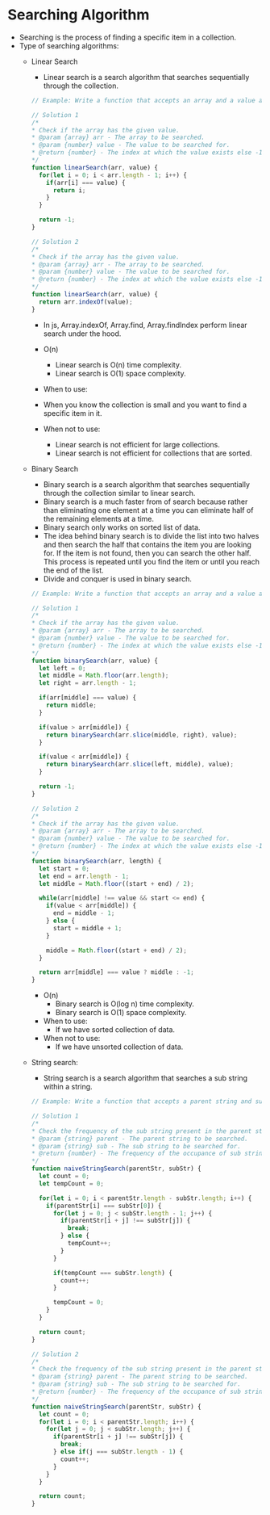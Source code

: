 # Searching Algorithm
- Searching is the process of finding a specific item in a collection.
- Type of searching algorithms:
  - Linear Search
    - Linear search is a search algorithm that searches sequentially through the collection.
    ```js
    // Example: Write a function that accepts an array and a value and returns the index at which the value exists else -1.

    // Solution 1
    /*
    * Check if the array has the given value.
    * @param {array} arr - The array to be searched.
    * @param {number} value - The value to be searched for.
    * @return {number} - The index at which the value exists else -1.
    */
    function linearSearch(arr, value) {
      for(let i = 0; i < arr.length - 1; i++) {
        if(arr[i] === value) {
          return i;
        }
      }

      return -1;
    }

    // Solution 2
    /*
    * Check if the array has the given value.
    * @param {array} arr - The array to be searched.
    * @param {number} value - The value to be searched for.
    * @return {number} - The index at which the value exists else -1.
    */
    function linearSearch(arr, value) {
      return arr.indexOf(value);
    }
    ```

    - In js, Array.indexOf, Array.find, Array.findIndex perform linear search under the hood.
    - O(n)
      - Linear search is O(n) time complexity.
      - Linear search is O(1) space complexity.
    - When to use:
     - When you know the collection is small and you want to find a specific item in it.

    - When not to use:
      - Linear search is not efficient for large collections.
      - Linear search is not efficient for collections that are sorted.

  - Binary Search
    - Binary search is a search algorithm that searches sequentially through the collection similar to linear search.
    - Binary search is a much faster from of search because rather than eliminating one element at a time you can eliminate half of the remaining elements at a time.
    - Binary search only works on sorted list of data.
    - The idea behind binary search is to divide the list into two halves and then search the half that contains the item you are looking for. If the item is not found, then you can search the other half. This process is repeated until you find the item or until you reach the end of the list.
    - Divide and conquer is used in binary search.

    ```js
    // Example: Write a function that accepts an array and a value and returns the index at which the value exists else -1.

    // Solution 1
    /*
    * Check if the array has the given value.
    * @param {array} arr - The array to be searched.
    * @param {number} value - The value to be searched for.
    * @return {number} - The index at which the value exists else -1.
    */
    function binarySearch(arr, value) {
      let left = 0;
      let middle = Math.floor(arr.length);
      let right = arr.length - 1;

      if(arr[middle] === value) {
        return middle;
      }

      if(value > arr[middle]) {
        return binarySearch(arr.slice(middle, right), value);
      }

      if(value < arr[middle]) {
        return binarySearch(arr.slice(left, middle), value);
      }

      return -1;
    }

    // Solution 2
    /*
    * Check if the array has the given value.
    * @param {array} arr - The array to be searched.
    * @param {number} value - The value to be searched for.
    * @return {number} - The index at which the value exists else -1.
    */
    function binarySearch(arr, length) {
      let start = 0;
      let end = arr.length - 1;
      let middle = Math.floor((start + end) / 2);

      while(arr[middle] !== value && start <= end) {
        if(value < arr[middle]) {
          end = middle - 1;
        } else {
          start = middle + 1;
        }

        middle = Math.floor((start + end) / 2);
      }

      return arr[middle] === value ? middle : -1;
    }
    ```

    - O(n)
      - Binary search is O(log n) time complexity.
      - Binary search is O(1) space complexity.
    - When to use:
      - If we have sorted collection of data.
    - When not to use:
      - If we have unsorted collection of data.
  
  - String search:
    - String search is a search algorithm that searches a sub string within a string.
    ```js
    // Example: Write a function that accepts a parent string and sub string and returns the frequency of the occupance of sub string in that parent string

    // Solution 1
    /*
    * Check the frequency of the sub string present in the parent string.
    * @param {string} parent - The parent string to be searched.
    * @param {string} sub - The sub string to be searched for.
    * @return {number} - The frequency of the occupance of sub string in that parent string.
    */
    function naiveStringSearch(parentStr, subStr) {
      let count = 0;
      let tempCount = 0;

      for(let i = 0; i < parentStr.length - subStr.length; i++) {
        if(parentStr[i] === subStr[0]) {
          for(let j = 0; j < subStr.length - 1; j++) {
            if(parentStr[i + j] !== subStr[j]) {
              break;
            } else {
              tempCount++;
            }
          }

          if(tempCount === subStr.length) {
            count++;
          }

          tempCount = 0;
        }
      }

      return count;
    }

    // Solution 2
    /*
    * Check the frequency of the sub string present in the parent string.
    * @param {string} parent - The parent string to be searched.
    * @param {string} sub - The sub string to be searched for.
    * @return {number} - The frequency of the occupance of sub string in that parent string.
    */
    function naiveStringSearch(parentStr, subStr) {
      let count = 0;
      for(let i = 0; i < parentStr.length; i++) {
        for(let j = 0; j < subStr.length; j++) {
          if(parentStr[i + j] !== subStr[j]) {
            break;
          } else if(j === subStr.length - 1) {
            count++;
          }
        }
      }

      return count;
    }
    ```